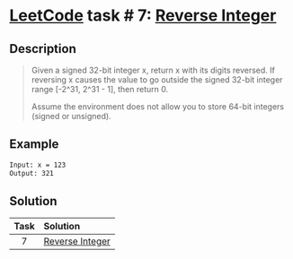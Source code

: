 # [LeetCode][leetcode] task # 7: [Reverse Integer][task]

Description
-----------

> Given a signed 32-bit integer x, return x with its digits reversed.
> If reversing x causes the value to go outside the signed 32-bit integer
> range [-2^31, 2^31 - 1], then return 0.
>
> Assume the environment does not allow you to store 64-bit integers (signed or unsigned).

Example
-------

```sh
Input: x = 123
Output: 321
```

Solution
--------

| Task | Solution                    |
|:----:|:----------------------------|
|  7   | [Reverse Integer][solution] |


[leetcode]: <http://leetcode.com/>
[task]: <https://leetcode.com/problems/reverse-integer/>
[solution]: <https://github.com/wellaxis/witalis-jkit/blob/main/module/tasks/src/main/java/com/witalis/jkit/tasks/core/task/leetcode/h1/p7/option/Practice.java>
